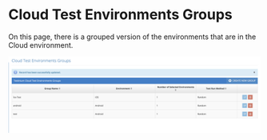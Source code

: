 # Cloud Test Environments Groups



On this page, there is a grouped version of the environments that are in the Cloud environment.



![](../../../.gitbook/assets/CloudTestEnvironmentsGroup.png)
